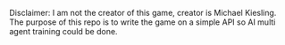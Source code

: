 Disclaimer: I am not the creator of this game, creator is Michael Kiesling.
The purpose of this repo is to write the game on a simple API so AI multi agent training could be done.